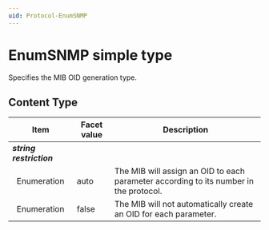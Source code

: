 ```yaml
---
uid: Protocol-EnumSNMP
---
```


# EnumSNMP simple type

Specifies the MIB OID generation type.

## Content Type

|Item|Facet value|Description|
|--- |--- |--- |
|***string restriction***|||
|&nbsp;&nbsp;Enumeration|auto|The MIB will assign an OID to each parameter according to its number in the protocol.|
|&nbsp;&nbsp;Enumeration|false|The MIB will not automatically create an OID for each parameter.|

